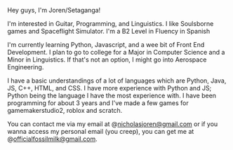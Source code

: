 Hey guys, I'm Joren/Setaganga!

I'm interested in Guitar, Programming, and Linguistics. I like Soulsborne games and Spaceflight Simulator. I'm a B2 Level in Fluency in Spanish

I'm currently learning Python, Javascript, and a wee bit of Front End Development.
I plan to go to college for a Major in Computer Science and a Minor in Linguistics. If that's not an option, I might go into Aerospace Engineering.

I have a basic understandings of a lot of languages which are Python, Java, JS, C++, HTML, and CSS.
I have more experience with Python and JS; Python being the language I have the most experience with.
I have been programming for about 3 years and I've made a few games for gamemakerstudio2, roblox and scratch.

You can contact me via my email at @nicholasjoren@gmail.com or if you wanna access my personal email (you creep), you can get me at @officialfossilmilk@gmail.com.
